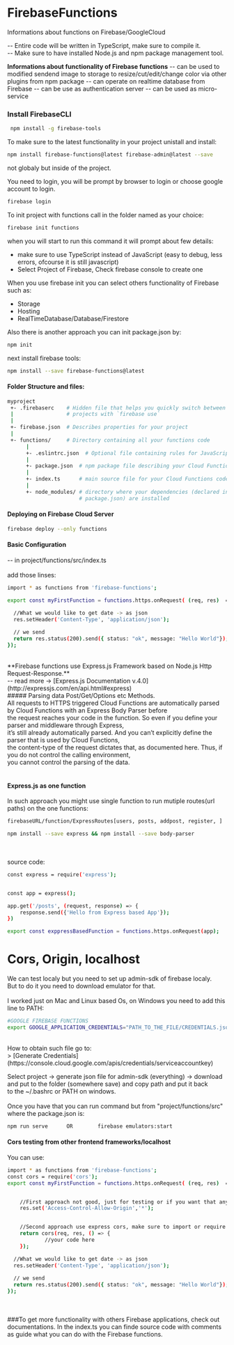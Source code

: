 # FirebaseFunctions
Informations about functions on Firebase/GoogleCloud

-- Entire code will be written in TypeScript, make sure to compile it.<br/>
-- Make sure to have installed Node.js and npm package management tool.<br/>


**Informations about  functionality of Firebase functions**
-- can be used to modified sendend image to storage to resize/cut/edit/change color via other plugins from npm package
-- can operate on realtime database from Firebase 
-- can be use as authentication server 
-- can be used as micro-service


### Install FirebaseCLI
```sh
 npm install -g firebase-tools
```


To make sure to the latest functionality in your project unistall and install:

```sh
npm install firebase-functions@latest firebase-admin@latest --save
```

not globaly but inside of the project.



You need to login, you will be prompt by browser to login or choose google account
to login.

```sh
firebase login
```

To init project with functions call in the folder named as your choice:

```sh
firebase init functions
```

when you will start to run this command it will prompt about few details:
- make sure to use TypeScript instead of JavaScript (easy to debug, less errors, ofcourse it is still javascript)
- Select Project of Firebase, Check firebase console to create one


When you use firebase init you can select others functionality of Firebase such as:
- Storage
- Hosting
- RealTimeDatabase/Database/Firestore

Also there is another approach you can init package.json by:

```sh
npm init
```

next install firebase tools: 

```sh
npm install --save firebase-functions@latest
```

#### Folder Structure and files:
```sh
myproject
 +- .firebaserc    # Hidden file that helps you quickly switch between
 |                 # projects with `firebase use`
 |
 +- firebase.json  # Describes properties for your project
 |
 +- functions/     # Directory containing all your functions code
      |
      +- .eslintrc.json  # Optional file containing rules for JavaScript linting.
      |
      +- package.json  # npm package file describing your Cloud Functions code
      |
      +- index.ts      # main source file for your Cloud Functions code
      |
      +- node_modules/ # directory where your dependencies (declared in
                       # package.json) are installed
```




#### Deploying on Firebase Cloud Server
```sh
firebase deploy --only functions
```




#### Basic Configuration
-- in project/functions/src/index.ts<br/>
<br/>
add those linses:
```sh
import * as functions from 'firebase-functions';

export const myFirstFunction = functions.https.onRequest( (req, res)  => {

  //What we would like to get date -> as json 
  res.setHeader('Content-Type', 'application/json');
  
  // we send 
  return res.status(200).send({ status: "ok", message: "Hello World"});
});

```
<br/>
**Firebase functions use Express.js Framework based on Node.js Http Request-Response.**<br/>
-- read more -> [Express.js Documentation v.4.0](http://expressjs.com/en/api.html#express)
<br/>
##### Parsing data Post/Get/Options etc Methods.
<br/>
All requests to HTTPS triggered Cloud Functions are automatically parsed by Cloud Functions with an Express Body Parser before <br/>
the request reaches your code in the function. So even if you define your parser and middleware through Express,<br/>
it’s still already automatically parsed. And you can’t explicitly define the parser that is used by Cloud Functions, <br/>
the content-type of the request dictates that, as documented here. Thus, if you do not control the calling environment,<br/>
you cannot control the parsing of the data.<br/>
<br/>



#### Express.js as one function

In such approach you might use single function to run mutiple routes(url paths) on the one functions:
```sh
firebaseURL/function/ExpressRoutes[users, posts, addpost, register, ]
```

```sh
npm install --save express && npm install --save body-parser
```
<br/>
<br/>
source code: <br/>

```sh
const express = require('express');


const app = express();

app.get('/posts', (request, response) => {
    response.send({'Hello from Express based App'});
})

export const exppressBasedFunction = functions.https.onRequest(app);

```



# Cors, Origin, localhost
We can test localy but you need to set up admin-sdk of firebase localy.<br/>
But to do it you need to download emulator for that.<br/>
<br/>
I worked just on Mac and Linux based Os, on Windows you need to add this line to PATH:<br/>


```sh
#GOOGLE FIREBASE FUNCTIONS
export GOOGLE_APPLICATION_CREDENTIALS="PATH_TO_THE_FILE/CREDENTIALS.json"
```


<br/>
How to obtain such file go to: 
<br/>
> [Generate Credentials](https://console.cloud.google.com/apis/credentials/serviceaccountkey)

Select project -> generate json file for admin-sdk (everything) -> download and put to the folder (somewhere save) and copy path and put it back<br/>
to the ~/.bashrc or PATH on windows.<br/>
<br/>
Once you have that you can run command but from "project/functions/src" where the package.json is:
```sh
npm run serve      OR        firebase emulators:start
```

#### Cors testing from other frontend frameworks/localhost
You can use:
<br/>
```sh
import * as functions from 'firebase-functions';
const cors = require('cors');
export const myFirstFunction = functions.https.onRequest( (req, res)  => {


    //First approach not good, just for testing or if you want that any one has access to function
    res.set('Access-Control-Allow-Origin','*'); 


    //Second approach use express cors, make sure to import or require cors at the top
    return cors(req, res, () => {
            //your code here
    });

  //What we would like to get date -> as json 
  res.setHeader('Content-Type', 'application/json');
  
  // we send 
  return res.status(200).send({ status: "ok", message: "Hello World"});
});


```

<br/>
<br/>
###To get more functionality with others Firebase applications, check out documentations.
In the index.ts you can finde source code with comments as guide what you can do with the Firebase functions.





